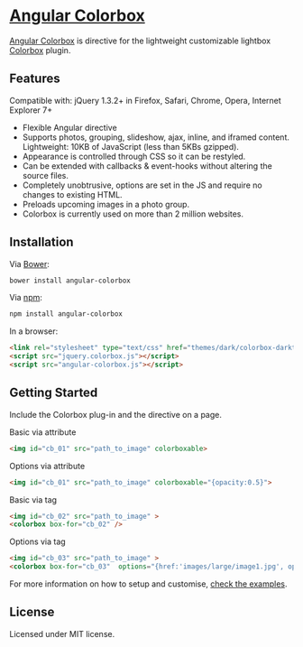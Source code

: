 [Angular Colorbox](http://igorlino.github.io/angular-colorbox/)
================================

[Angular Colorbox](http://igorlino.github.io/angular-colorbox/) is directive for the lightweight customizable lightbox [Colorbox](https://github.com/jackmoore/colorbox) plugin.

## Features

Compatible with: jQuery 1.3.2+ in Firefox, Safari, Chrome, Opera, Internet Explorer 7+

- Flexible Angular directive
- Supports photos, grouping, slideshow, ajax, inline, and iframed content.
Lightweight: 10KB of JavaScript (less than 5KBs gzipped).
- Appearance is controlled through CSS so it can be restyled.
- Can be extended with callbacks & event-hooks without altering the source files.
- Completely unobtrusive, options are set in the JS and require no changes to existing HTML.
- Preloads upcoming images in a photo group.
- Colorbox is currently used on more than 2 million websites.

## Installation

Via [Bower](http://bower.io/):

```bash
bower install angular-colorbox
```

Via [npm](https://www.npmjs.com/):

```bash
npm install angular-colorbox
```

In a browser:

```html
<link rel="stylesheet" type="text/css" href="themes/dark/colorbox-darktheme.css" media="screen" />
<script src="jquery.colorbox.js"></script>
<script src="angular-colorbox.js"></script>
```

## Getting Started

Include the Colorbox plug-in and the directive on a page.

Basic via attribute
```html
<img id="cb_01" src="path_to_image" colorboxable>
```

Options via attribute
```html
<img id="cb_01" src="path_to_image" colorboxable="{opacity:0.5}">
```

Basic via tag
```html
<img id="cb_02" src="path_to_image" >
<colorbox box-for="cb_02" />
```

Options via tag
```html
<img id="cb_03" src="path_to_image" >
<colorbox box-for="cb_03"  options="{href:'images/large/image1.jpg', opacity:0.5, title:'A nice colorbox' }" />
```

For more information on how to setup and customise, [check the examples](http://igorlino.github.io/angular-colorbox/).

## License
Licensed under MIT license.
